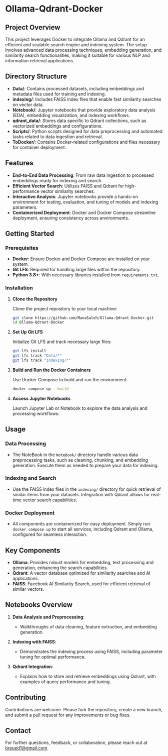 # Ollama-Qdrant-Docker

## Project Overview

This project leverages Docker to integrate Ollama and Qdrant for an efficient and scalable search engine and indexing system. The setup involves advanced data processing techniques, embedding generation, and similarity search functionalities, making it suitable for various NLP and information retrieval applications.

## Directory Structure

- **Data/**: Contains processed datasets, including embeddings and metadata files used for training and indexing.
- **indexing/**: Includes FAISS index files that enable fast similarity searches on vector data.
- **Notebook/**: Jupyter notebooks that provide exploratory data analysis (EDA), embedding visualization, and indexing workflows.
- **qdrant_data/**: Stores data specific to Qdrant collections, such as vectorized embeddings and configurations.
- **Scripts/**: Python scripts designed for data preprocessing and automated tasks related to data ingestion and retrieval.
- **ToDocker/**: Contains Docker-related configurations and files necessary for container deployment.

## Features

- **End-to-End Data Processing**: From raw data ingestion to processed embeddings ready for indexing and search.
- **Efficient Vector Search**: Utilizes FAISS and Qdrant for high-performance vector similarity searches.
- **Interactive Analysis**: Jupyter notebooks provide a hands-on environment for testing, evaluation, and tuning of models and indexing parameters.
- **Containerized Deployment**: Docker and Docker Compose streamline deployment, ensuring consistency across environments.

## Getting Started

### Prerequisites

- **Docker**: Ensure Docker and Docker Compose are installed on your system.
- **Git LFS**: Required for handling large files within the repository.
- **Python 3.8+**: With necessary libraries installed from `requirements.txt`.

### Installation

1. **Clone the Repository**

   Clone the project repository to your local machine:

   ```bash
   git clone https://github.com/ManaSaleh/Ollama-Qdrant-Docker.git
   cd Ollama-Qdrant-Docker
   ```

2. **Set Up Git LFS**

   Initialize Git LFS and track necessary large files:

   ```bash
   git lfs install
   git lfs track "Data/*"
   git lfs track "indexing/*"
   ```

3. **Build and Run the Docker Containers**

   Use Docker Compose to build and run the environment:

   ```bash
   docker compose up --build
   ```

4. **Access Jupyter Notebooks**

   Launch Jupyter Lab or Notebook to explore the data analysis and processing workflows:

## Usage

### Data Processing

- The NoteBook in the `NoteBook/` directory handle various data preprocessing tasks, such as cleaning, chunking, and embedding generation. Execute them as needed to prepare your data for indexing.

### Indexing and Search

- Use the FAISS index files in the `indexing/` directory for quick retrieval of similar items from your datasets. Integration with Qdrant allows for real-time vector search capabilities.


### Docker Deployment

- All components are containerized for easy deployment. Simply run `docker compose up` to start all services, including Qdrant and Ollama, configured for seamless interaction.

## Key Components

- **Ollama**: Provides robust models for embedding, text processing and generation, enhancing the search capabilities.
- **Qdrant**: A vector database optimized for similarity searches and AI applications.
- **FAISS**: Facebook AI Similarity Search, used for efficient retrieval of similar vectors.

## Notebooks Overview

1. **Data Analysis and Preprocessing**: 
   - Walkthroughs of data cleaning, feature extraction, and embedding generation.

2. **Indexing with FAISS**:
   - Demonstrates the indexing process using FAISS, including parameter tuning for optimal performance.

3. **Qdrant Integration**:
   - Explains how to store and retrieve embeddings using Qdrant, with examples of query performance and tuning.

## Contributing

Contributions are welcome. Please fork the repository, create a new branch, and submit a pull request for any improvements or bug fixes.

## Contact

For further questions, feedback, or collaboration, please reach out at [breued1@gmail.com](mailto:your-email@example.com).
